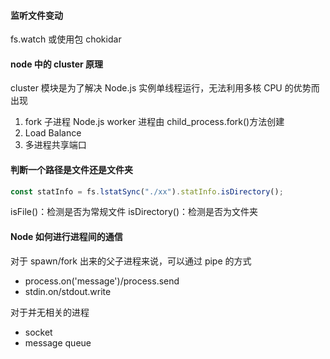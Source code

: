 #### 监听文件变动

fs.watch 或使用包 chokidar

#### node 中的 cluster 原理

cluster 模块是为了解决 Node.js 实例单线程运行，无法利用多核 CPU 的优势而出现

1. fork 子进程
   Node.js worker 进程由 child_process.fork()方法创建
2. Load Balance
3. 多进程共享端口

#### 判断一个路径是文件还是文件夹

```js
const statInfo = fs.lstatSync("./xx").statInfo.isDirectory();
```

isFile()：检测是否为常规文件
isDirectory()：检测是否为文件夹

#### Node 如何进行进程间的通信

对于 spawn/fork 出来的父子进程来说，可以通过 pipe 的方式

- process.on('message')/process.send
- stdin.on/stdout.write

对于并无相关的进程

- socket
- message queue

